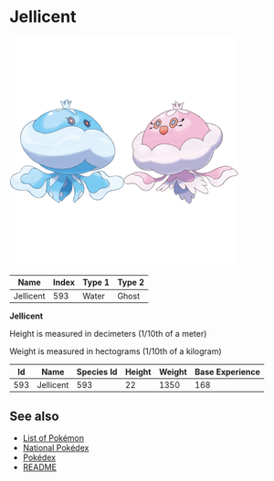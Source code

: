 # Jellicent


![Jellicent](images/593.png)

| **Name** | **Index** | **Type 1** | **Type 2** |
|----|----|----|----|
| Jellicent | 593 | Water | Ghost  |

**Jellicent** 


Height is measured in decimeters (1/10th of a meter)

Weight is measured in hectograms (1/10th of a kilogram)

| **Id** | **Name** | **Species Id** | **Height** | **Weight** | **Base Experience** |
|--------|----------|----------------|------------|------------|---------------------|
| 593 | Jellicent | 593 | 22 | 1350 | 168 |


## See also

- [List of Pokémon](../pokemon.md)
- [National Pokédex](../national_pokedex.md)
- [Pokédex](../pokedex.md)
- [README](../README.md)
